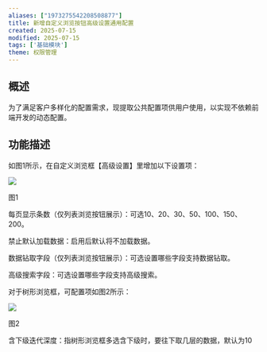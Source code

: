 ```yaml
---
aliases: ["1973275542208508877"]
title: 新增自定义浏览按钮高级设置通用配置
created: 2025-07-15
modified: 2025-07-15
tags: ['基础模块']
theme: 权限管理
---
```


## **概述**

为了满足客户多样化的配置需求，现提取公共配置项供用户使用，以实现不依赖前端开发的动态配置。

## **功能描述**

如图1所示，在自定义浏览框【高级设置】里增加以下设置项：

![](c00901eaae6bd7417bf5907e54213cf4.jpg)

图1

每页显示条数（仅列表浏览按钮展示）：可选10、20、30、50、100、150、200。

禁止默认加载数据：启用后默认将不加载数据。

数据钻取字段（仅列表浏览按钮展示）：可选设置哪些字段支持数据钻取。

高级搜索字段：可选设置哪些字段支持高级搜索。

对于树形浏览框，可配置项如图2所示：

![](cb8233e6c08f82091f5f206637e73ab0.jpg)

图2

含下级迭代深度：指树形浏览框多选含下级时，要往下取几层的数据，默认为10